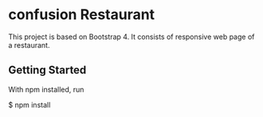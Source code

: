 # confusion Restaurant

This project is based on Bootstrap 4. It consists of responsive web page of a restaurant.

## Getting Started

With npm installed, run

$ npm install
